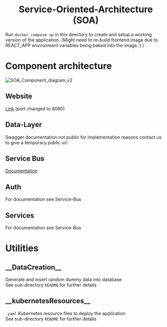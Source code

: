 <div align="center">

# Service-Oriented-Architecture (SOA)
</div>

Run `docker compose up` in this directory to create and setup a working version of the application. (Might need to re-build frontend image due to REACT_APP environment variables being baked into the image :) )

# Component architecture
![SOA_Component_diagram_v2](https://user-images.githubusercontent.com/65095699/125166053-72afaf80-e1a2-11eb-83e2-3bf93ee1fdba.jpg)

## Website
[Link](http://saas-15.ddns.net:8080/)
(port changed to 8080)

## Data-Layer
Swagger documentation not public for implementation reasons
contact us to give a temporary public url

## Service Bus
[Documentation](http://saas-15.ddns.net:3003/spec)

## Auth
For documentation see Service-Bus

## Services
For documentation see Service-Bus

# Utilities
## \_\_DataCreation\_\_
Generate and insert random dummy data into database  
See sub-directory `README` for further details

## \_\_kubernetesResources\_\_
`.yaml` Kubernetes resource files to deploy the application  
See sub-directory `README` for further details
